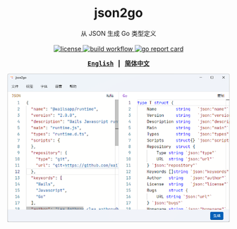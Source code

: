 <h1 align="center">json2go</h1>

<p align="center">
    从 JSON 生成 Go 类型定义
    <br><br>
    <a href="https://github.com/fhluo/json2go/blob/main/LICENSE">
        <img src="https://img.shields.io/github/license/fhluo/json2go" alt="license">
    </a>
    <a href="https://github.com/fhluo/json2go/actions/workflows/build.yaml">
        <img src="https://github.com/fhluo/json2go/actions/workflows/build.yaml/badge.svg" alt="build workflow">
    </a>
    <a href="https://goreportcard.com/report/github.com/fhluo/json2go">
        <img src="https://goreportcard.com/badge/github.com/fhluo/json2go" alt="go report card">
    </a>
</p>

<div align="center">
<samp>

**[English](readme.md)** ┃ **[简体中文](readme.zh-Hans.md)**

</samp>
</div>

<p align="center">

![json2go](assets/images/json2go.zh-Hans.png)

</p>
